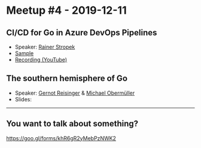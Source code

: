 # Meetup #4 - 2019-12-11

## CI/CD for Go in Azure DevOps Pipelines

- Speaker: [Rainer Stropek](#)
- [Sample](ci-cd-golang-azure)
- [Recording (YouTube)](https://youtu.be/50fCOM4JfbA)


## The southern hemisphere of Go

- Speaker: [Gernot Reisinger](#) & [Michael Obermüller](#)
- Slides: 

---

## You want to talk about something?
https://goo.gl/forms/khR6gR2yMebPzNWK2
